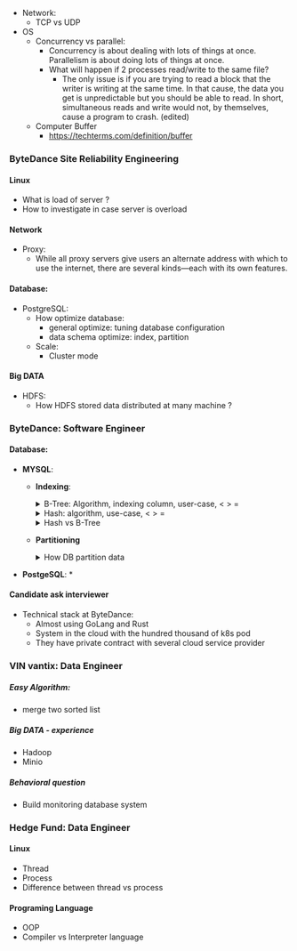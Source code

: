 * Network:
    * TCP vs UDP
* OS
    * Concurrency vs parallel:
        * Concurrency is about dealing with lots of things at once. Parallelism is about doing lots of things at once.
        * What will happen if 2 processes read/write to the same file?
            * The only issue is if you are trying to read a block that the writer is writing at the same time. In that
              cause, the data you get is unpredictable but you should be able to read. In short, simultaneous reads and
              write would not, by themselves, cause a program to crash.
              (edited)
    * Computer Buffer
        * https://techterms.com/definition/buffer

### ByteDance Site Reliability Engineering

#### Linux

* What is load of server ?
* How to investigate in case server is overload

#### Network

* Proxy:
    - While all proxy servers give users an alternate address with which to use the internet, there are several
      kinds—each with its own features.

#### Database:

* PostgreSQL:
    - How optimize database:
        - general optimize: tuning database configuration
        - data schema optimize: index, partition
    - Scale:
        - Cluster mode

#### Big DATA

* HDFS:
    - How HDFS stored data distributed at many machine ?

### ByteDance:  Software Engineer

#### Database:

+ **MYSQL**:
    + **Indexing**:
      <details>
      <summary>B-Tree: Algorithm, indexing column, user-case, < > = </summary>

        + B-Tree is a balanced tree: all branches of the tree have the same length.
        + [B- tree’s height should lie as low as possible, All the leaf nodes of the B-tree must be at the same level](https://www.geeksforgeeks.org/difference-between-b-tree-and-b-tree/)
        + How index work in this case: WHERE age = 5 and Where age > 5? The complexity to go to the next record?
            + [The MySQL optimizer will use the indexes where it thinks it is appropriate to do so](https://stackoverflow.com/questions/6747359/do-indexes-speed-up-greater-than-comparison-in-mysql)
        + As with other indexes on columns of InnoDB tables, a multi-valued index cannot be created with USING HASH;
          attempting to do so results in a warning: This storage engine does not support the HASH index algorithm,
          storage engine default was used instead. (USING BTREE is supported as usual.)
      </details>
      <details>
          <summary>Hash: algorithm, use-case, < > =</summary>
      </details>
      <details>
          <summary>Hash vs B-Tree</summary>
      </details>
    + **Partitioning**
      <details>
      <summary>How DB partition data</summary>

      </details>

* **PostgeSQL**:
    *

#### Candidate ask interviewer

* Technical stack at ByteDance:
    * Almost using GoLang and Rust
    * System in the cloud with the hundred thousand of k8s pod
    * They have private contract with several cloud service provider

### VIN vantix: Data Engineer

##### Easy Algorithm:

* merge two sorted list

##### Big DATA - experience

* Hadoop
* Minio

##### Behavioral question

* Build monitoring database system

### Hedge Fund: Data Engineer

#### Linux

* Thread
* Process
* Difference between thread vs process

#### Programing Language

* OOP
* Compiler vs Interpreter language

